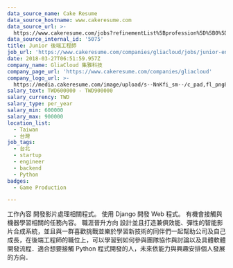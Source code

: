 ```yaml
---
data_source_name: Cake Resume
data_source_hostname: www.cakeresume.com
data_source_url: >-
  https://www.cakeresume.com/jobs?refinementList%5Bprofession%5D%5B0%5D=game-production&range%5Bsalary_range%5D%5Bmin%5D=100000
data_source_internal_id: '5075'
title: Junior 後端工程師
job_url: 'https://www.cakeresume.com/companies/gliacloud/jobs/junior-engineer'
date: 2018-03-27T06:51:59.957Z
company_name: GliaCloud 集雅科技
company_page_url: 'https://www.cakeresume.com/companies/gliacloud'
company_logo_url: >-
  https://media.cakeresume.com/image/upload/s--NnKfi_sm--/c_pad,fl_png8,h_200,w_200/v1565941306/toliwpxmw5sg8nrwuujs.png
salary_text: TWD600000 - TWD900000
salary_currency: TWD
salary_type: per_year
salary_min: 600000
salary_max: 900000
location_list:
  - Taiwan
  - 台灣
job_tags:
  - 台北
  - startup
  - engineer
  - backend
  - Python
badges:
  - Game Production

---
```


工作內容 開發影片處理相關程式。 使用 Django 開發 Web 程式。 有機會接觸與機器學習相關的任務內容。 職涯晉升方向 設計並且打造兼俱效能、彈性的智能影片合成系統，並且與一群喜歡挑戰並樂於學習新技術的同伴們一起幫助公司及自己成長，在後端工程師的職位上，可以學習到如何參與團隊協作與討論以及具體軟體開發流程．適合想要接觸 Python 程式開發的人，未來依能力與興趣安排個人發展的方向．